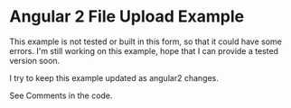 # Angular 2 File Upload Example

This example is not tested or built in this form, so that it could have some errors. I'm still working on this example, hope that I can provide a tested version soon.

I try to keep this example updated as angular2 changes. 

See Comments in the code.
